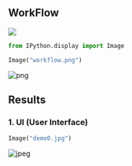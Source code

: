 
## WorkFlow

![](workflow.png)


```python
from IPython.display import Image
```


```python
Image("workflow.png")
```




![png](output_3_0.png)



## Results

### 1. UI (User Interface)


```python
Image("demo0.jpg")
```




![jpeg](output_6_0.jpeg)


